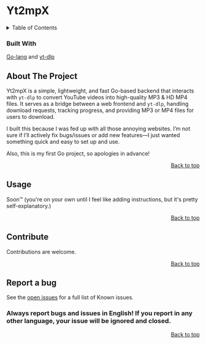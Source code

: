 <!--
##########################################
#                 Yt2mpX     	           #
#           Made by Jettcodey            #
#                © 2025                  #
#           DO NOT REMOVE THIS           #
##########################################
-->
# Yt2mpX

<!-- TABLE OF CONTENTS -->
<details>
  <summary>Table of Contents</summary>
  <ol>
    <li><a href="#about-the-project">About The Project</a></li>
    <li><a href="#usage">Usage</a></li>
    <li><a href="#roadmap">Roadmap</a></li>
    <li><a href="#contribute">Contribute</a></li>
    <li><a href="#report-a-bug">Report a Bug</a></li>
  </ol>
</details>


### Built With
[Go-lang](https://go.dev/) and [yt-dlp](https://github.com/yt-dlp/yt-dlp)


<!-- ABOUT THE PROJECT -->
## About The Project

Yt2mpX is a simple, lightweight, and fast Go-based backend that interacts with `yt-dlp` to convert YouTube videos into high-quality MP3 & HD MP4 files. It serves as a bridge between a web frontend and `yt-dlp`, handling download requests, tracking progress, and providing MP3 or MP4 files for users to download.

I built this because I was fed up with all those annoying websites. I’m not sure if I’ll actively fix bugs/issues or add new features—I just wanted something quick and easy to set up and use.

Also, this is my first Go project, so apologies in advance!


<p align="right"><a href="#yt2mpx">Back to top</a></p>

<!-- Usage -->
## Usage

Soon™ (you're on your own until I feel like adding instructions, but it's pretty self-explanatory.)

<p align="right"><a href="#yt2mpx">Back to top</a></p>

<!-- Contribute -->
## Contribute

Contributions are welcome.

<p align="right"><a href="#yt2mpx">Back to top</a></p>

<!-- Report a bug -->
## Report a bug

See the [open issues](https://github.com/Jettcodey/yt2mpx/issues) for a full list of Known issues.

### Always report bugs and issues in English! If you report in any other language, your issue will be ignored and closed.

<p align="right"><a href="#yt2mpx">Back to top</a></p>
